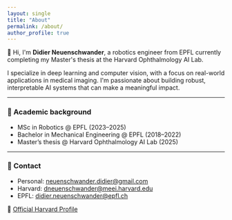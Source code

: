 ```yaml
---
layout: single
title: "About"
permalink: /about/
author_profile: true
---
```


👋 Hi, I'm **Didier Neuenschwander**, a robotics engineer from EPFL currently completing my Master's thesis at the Harvard Ophthalmology AI Lab.

I specialize in deep learning and computer vision, with a focus on real-world applications in medical imaging. I'm passionate about building robust, interpretable AI systems that can make a meaningful impact.

---

### 🔬 Academic background
- MSc in Robotics @ EPFL (2023–2025)
- Bachelor in Mechanical Engineering @ EPFL (2018–2022)
- Master’s thesis @ Harvard Ophthalmology AI Lab (2025)

---

### 💼 Contact

- Personal: neuenschwander.didier@gmail.com  
- Harvard: dneuenschwander@meei.harvard.edu  
- EPFL: didier.neuenschwander@epfl.ch  

🔗 [Official Harvard Profile](https://wang.hms.harvard.edu/team/didier-neuenschwander/)
